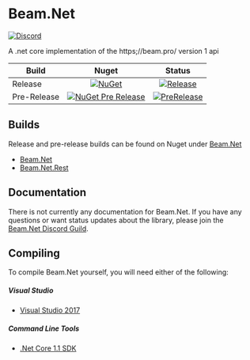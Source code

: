 # Beam.Net
[![Discord](https://discordapp.com/api/guilds/263424556855721985/widget.png)](https://discord.gg/YrpHqEX)

A .net core implementation of the https;//beam.pro/ version 1 api

| Build       | Nuget  | Status  |
| ----------- |:------:|:-------:|
| Release     | [![NuGet](https://img.shields.io/nuget/v/Beam.Net.svg)](https://github.com/Aux/Beam.Net/) | [![Release](https://travis-ci.org/Aux/Beam.Net.svg?branch=master)](https://travis-ci.org/Aux/Beam.Net) |
| Pre-Release | [![NuGet Pre Release](https://img.shields.io/nuget/vpre/Beam.Net.svg)](https://github.com/Aux/Beam.Net/) | [![PreRelease](https://travis-ci.org/Aux/Beam.Net.svg?branch=dev)](https://travis-ci.org/Aux/Beam.Net) |

## Builds
Release and pre-release builds can be found on Nuget under [Beam.Net]()

- [Beam.Net](https://www.nuget.org/packages/Beam.Net/)
- [Beam.Net.Rest](https://www.nuget.org/packages/Beam.Net.Rest/)

## Documentation
There is not currently any documentation for Beam.Net. If you have any questions or want status updates about the library, please join the [Beam.Net Discord Guild](https://discord.gg/YrpHqEX).

## Compiling
To compile Beam.Net yourself, you will need either of the following:

##### Visual Studio
- [Visual Studio 2017](https://www.microsoft.com/net/core#windowsvs2017)

##### Command Line Tools
- [.Net Core 1.1 SDK](https://www.microsoft.com/net/download/core)
